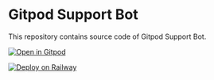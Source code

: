 # Gitpod Support Bot

This repository contains source code of Gitpod Support Bot.

[![Open in Gitpod](https://gitpod.io/button/open-in-gitpod.svg)](https://gitpod.io/#https://github.com/grimzzz-404/gitpod-bot)

[![Deploy on Railway](https://railway.app/button.svg)](https://railway.app/new/template?template=https%3A%2F%2Fgithub.com%2FGrimZZZ-404%2Fgitpod-bot&plugins=redis&envs=TOKEN%2CCHANNEL%2CAUTOMSG%2CREACT%2CROLE&TOKENDesc=Discord+Bot+Token&CHANNELDesc=Array+of+Channels&AUTOMSGDesc=Message+that+bot+should+send+after+creating+thread&REACTDesc=Reaction+after+archiving+thread&ROLEDesc=Authorized+Role&AUTOMSGDefault=Thank+you+for+your+question%21+Someone+from+the+community+will+be+able+to+help+you+soon+%F0%9F%A7%A1+In+the+meantime%2C+if+you+have+any+additional+context+%28e.g.+screenshots+or+repo+links%29+it%27d+help+us+all+help+you+faster.+%F0%9F%98%8A&REACTDefault=%E2%9C%85&ROLEDefault=Admin)
